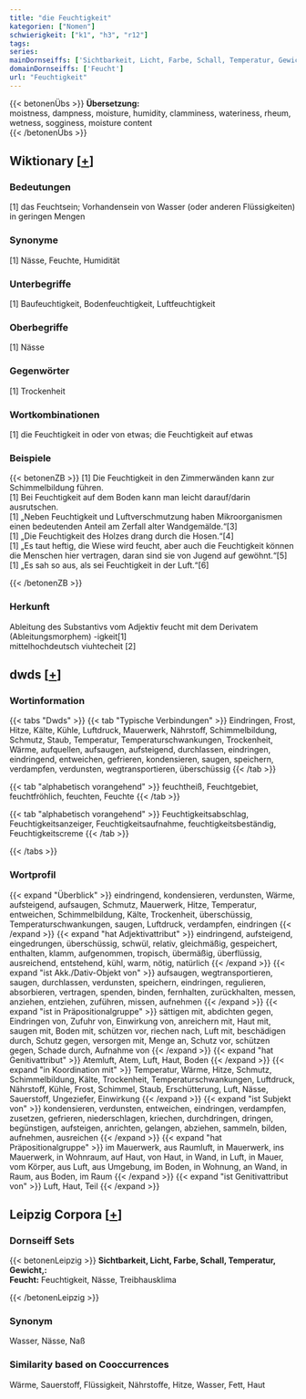 ```yaml
---
title: "die Feuchtigkeit"
kategorien: ["Nomen"]
schwierigkeit: ["k1", "h3", "r12"]
tags:
series:
mainDornseiffs: ['Sichtbarkeit, Licht, Farbe, Schall, Temperatur, Gewicht,']
domainDornseiffs: ['Feucht']
url: "Feuchtigkeit"
---
```


{{< betonenÜbs >}}
**Übersetzung:**  
moistness, dampness, moisture, humidity, clamminess, wateriness, rheum, wetness, sogginess, moisture content  
{{< /betonenÜbs >}}

## Wiktionary [[+](https://de.wiktionary.org/wiki/Feuchtigkeit)]

### Bedeutungen
[1] das Feuchtsein; Vorhandensein von Wasser (oder anderen Flüssigkeiten) in geringen Mengen  

### Synonyme
[1] Nässe, Feuchte, Humidität  

### Unterbegriffe
[1] Baufeuchtigkeit, Bodenfeuchtigkeit, Luftfeuchtigkeit  

### Oberbegriffe
[1] Nässe  

### Gegenwörter
[1] Trockenheit  

### Wortkombinationen
[1] die Feuchtigkeit in oder von etwas; die Feuchtigkeit auf etwas  

### Beispiele
{{< betonenZB >}}
[1] Die Feuchtigkeit in den Zimmerwänden kann zur Schimmelbildung führen.  
[1] Bei Feuchtigkeit auf dem Boden kann man leicht darauf/darin ausrutschen.  
[1] „Neben Feuchtigkeit und Luftverschmutzung haben Mikroorganismen einen bedeutenden Anteil am Zerfall alter Wandgemälde.“[3]  
[1] „Die Feuchtigkeit des Holzes drang durch die Hosen.“[4]  
[1] „Es taut heftig, die Wiese wird feucht, aber auch die Feuchtigkeit können die Menschen hier vertragen, daran sind sie von Jugend auf gewöhnt.“[5]  
[1] „Es sah so aus, als sei Feuchtigkeit in der Luft.“[6]  

{{< /betonenZB >}}
### Herkunft
Ableitung des Substantivs vom Adjektiv feucht mit dem Derivatem (Ableitungsmorphem) -igkeit[1]  
mittelhochdeutsch viuhtecheit [2]  



## dwds [[+](https://www.dwds.de/wb/Feuchtigkeit)]

### Wortinformation
{{< tabs "Dwds" >}}
{{< tab "Typische Verbindungen" >}}
Eindringen, Frost, Hitze, Kälte, Kühle, Luftdruck, Mauerwerk, Nährstoff, Schimmelbildung, Schmutz, Staub, Temperatur, Temperaturschwankungen, Trockenheit, Wärme, aufquellen, aufsaugen, aufsteigend, durchlassen, eindringen, eindringend, entweichen, gefrieren, kondensieren, saugen, speichern, verdampfen, verdunsten, wegtransportieren, überschüssig
{{< /tab >}}

{{< tab "alphabetisch vorangehend" >}}
feuchtheiß, Feuchtgebiet, feuchtfröhlich, feuchten, Feuchte
{{< /tab >}}

{{< tab "alphabetisch vorangehend" >}}
Feuchtigkeitsabschlag, Feuchtigkeitsanzeiger, Feuchtigkeitsaufnahme, feuchtigkeitsbeständig, Feuchtigkeitscreme
{{< /tab >}}

{{< /tabs >}}

### Wortprofil
{{< expand "Überblick" >}} eindringend, kondensieren, verdunsten, Wärme, aufsteigend, aufsaugen, Schmutz, Mauerwerk, Hitze, Temperatur, entweichen, Schimmelbildung, Kälte, Trockenheit, überschüssig, Temperaturschwankungen, saugen, Luftdruck, verdampfen, eindringen {{< /expand >}}
{{< expand "hat Adjektivattribut" >}} eindringend, aufsteigend, eingedrungen, überschüssig, schwül, relativ, gleichmäßig, gespeichert, enthalten, klamm, aufgenommen, tropisch, übermäßig, überflüssig, ausreichend, entstehend, kühl, warm, nötig, natürlich {{< /expand >}}
{{< expand "ist Akk./Dativ-Objekt von" >}} aufsaugen, wegtransportieren, saugen, durchlassen, verdunsten, speichern, eindringen, regulieren, absorbieren, vertragen, spenden, binden, fernhalten, zurückhalten, messen, anziehen, entziehen, zuführen, missen, aufnehmen {{< /expand >}}
{{< expand "ist in Präpositionalgruppe" >}} sättigen mit, abdichten gegen, Eindringen von, Zufuhr von, Einwirkung von, anreichern mit, Haut mit, saugen mit, Boden mit, schützen vor, riechen nach, Luft mit, beschädigen durch, Schutz gegen, versorgen mit, Menge an, Schutz vor, schützen gegen, Schade durch, Aufnahme von {{< /expand >}}
{{< expand "hat Genitivattribut" >}} Atemluft, Atem, Luft, Haut, Boden {{< /expand >}}
{{< expand "in Koordination mit" >}} Temperatur, Wärme, Hitze, Schmutz, Schimmelbildung, Kälte, Trockenheit, Temperaturschwankungen, Luftdruck, Nährstoff, Kühle, Frost, Schimmel, Staub, Erschütterung, Luft, Nässe, Sauerstoff, Ungeziefer, Einwirkung {{< /expand >}}
{{< expand "ist Subjekt von" >}} kondensieren, verdunsten, entweichen, eindringen, verdampfen, zusetzen, gefrieren, niederschlagen, kriechen, durchdringen, dringen, begünstigen, aufsteigen, anrichten, gelangen, abziehen, sammeln, bilden, aufnehmen, ausreichen {{< /expand >}}
{{< expand "hat Präpositionalgruppe" >}} im Mauerwerk, aus Raumluft, in Mauerwerk, ins Mauerwerk, in Wohnraum, auf Haut, von Haut, in Wand, in Luft, in Mauer, vom Körper, aus Luft, aus Umgebung, im Boden, in Wohnung, an Wand, in Raum, aus Boden, im Raum {{< /expand >}}
{{< expand "ist Genitivattribut von" >}} Luft, Haut, Teil {{< /expand >}}

## Leipzig Corpora [[+](https://corpora.uni-leipzig.de/en/res?word=Feuchtigkeit&corpusId=deu_newscrawl-public_2018)]

### Dornseiff Sets
{{< betonenLeipzig >}}
**Sichtbarkeit, Licht, Farbe, Schall, Temperatur, Gewicht,:**  
**Feucht:** Feuchtigkeit, Nässe, Treibhausklima  

{{< /betonenLeipzig >}}

### Synonym
Wasser, Nässe, Naß


### Similarity based on Cooccurrences
Wärme, Sauerstoff, Flüssigkeit, Nährstoffe, Hitze, Wasser, Fett, Haut


